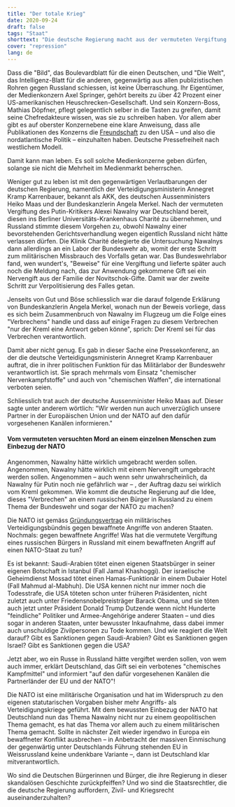 ```yaml
---
title: "Der totale Krieg"
date: 2020-09-24
draft: false
tags: "Staat"
shorttext: "Die deutsche Regierung macht aus der vermuteten Vergiftung des russischen Oppositionellen Alexei Nawalny ein militärisches Thema."
cover: "repression"
lang: de
---
```


Dass die "Bild", das Boulevardblatt für die einen Deutschen, und "Die Welt", das Intelligenz-Blatt für die anderen, gegenwärtig aus allen publizistischen Rohren gegen Russland schiessen, ist keine Überraschung. Ihr Eigentümer, der Medienkonzern Axel Springer, gehört bereits zu über 42 Prozent einer US-amerikanischen Heuschrecken-Gesellschaft. Und sein Konzern-Boss, Mathias Döpfner, pflegt gelegentlich selber in die Tasten zu greifen, damit seine Chefredakteure wissen, was sie zu schreiben haben. Vor allem aber gibt es auf oberster Konzernebene eine klare Anweisung, dass alle Publikationen des Konzerns die [Freundschaft](https://www.welt.de/debatte/kommentare/plus207687477/Mathias-Doepfner-Wir-muessen-uns-zwischen-Amerika-und-China-entscheiden.html?notify=success_subscription "Wir müssen uns entscheiden") zu den USA – und also die nordatlantische Politik – einzuhalten haben. Deutsche Pressefreiheit nach westlichem Modell.

Damit kann man leben. Es soll solche Medienkonzerne geben dürfen, solange sie nicht die Mehrheit im Medienmarkt beherrschen.

Weniger gut zu leben ist mit den gegenwärtigen Verlautbarungen der deutschen Regierung, namentlich der Verteidigungsministerin Annegret Kramp Karrenbauer, bekannt als AKK, des deutschen Aussenministers Heiko Maas und der Bundeskanzlerin Angela Merkel. Nach der vermuteten Vergiftung des Putin-Kritikers Alexei Nawalny war Deutschland bereit, diesen ins Berliner Universitäts-Krankenhaus Charité zu übernehmen, und Russland stimmte diesem Vorgehen zu, obwohl Nawalny einer bevorstehenden Gerichtsverhandlung wegen eigentlich Russland nicht hätte verlassen dürfen. Die Klinik Charité delegierte die Untersuchung Nawalnys dann allerdings an ein Labor der Bundeswehr ab, womit der erste Schritt zum militärischen Missbrauch des Vorfalls getan war. Das Bundeswehrlabor fand, wen wundert's, "Beweise" für eine Vergiftung und lieferte später auch noch die Meldung nach, das zur Anwendung gekommene Gift sei ein Nervengift aus der Familie der Novitschok-Gifte. Damit war der zweite Schritt zur Verpolitisierung des Falles getan.

Jenseits von Gut und Böse schliesslich war die darauf folgende Erklärung von Bundeskanzlerin Angela Merkel, wonach nun der Beweis vorliege, dass es sich beim Zusammenbruch von Nawalny im Flugzeug um die Folge eines "Verbrechens" handle und dass auf einige Fragen zu diesem Verbrechen "nur der Kreml eine Antwort geben könne", sprich: Der Kreml sei für das Verbrechen verantwortlich.

Damit aber nicht genug. Es gab in dieser Sache eine Pressekonferenz, an der die deutsche Verteidigungsministerin Annegret Kramp Karrenbauer auftrat, die in ihrer politischen Funktion für das Militärlabor der Bundeswehr verantwortlich ist. Sie sprach mehrmals vom Einsatz "chemischer Nervenkampfstoffe" und auch von "chemischen Waffen", die international verboten seien.

Schliesslich trat auch der deutsche Aussenminister Heiko Maas auf. Dieser sagte unter anderem wörtlich: "Wir werden nun auch unverzüglich unsere Partner in der Europäischen Union und der NATO auf den dafür vorgesehenen Kanälen informieren."

#### Vom vermuteten versuchten Mord an einem einzelnen Menschen zum Einbezug der NATO

Angenommen, Nawalny hätte wirklich umgebracht werden sollen. Angenommen, Nawalny hätte wirklich mit einem Nervengift umgebracht werden sollen. Angenommen – auch wenn sehr unwahrscheinlich, da Nawalny für Putin noch nie gefährlich war – , der Auftrag dazu sei wirklich vom Kreml gekommen. Wie kommt die deutsche Regierung auf die Idee, dieses "Verbrechen" an einem russischen Bürger in Russland zu einem Thema der Bundeswehr und sogar der NATO zu machen?

Die NATO ist gemäss [Gründungsvertrag](https://www.nato.int/cps/en/natolive/official_texts_17120.htm?blnSublanguage=true&selectedLocale=de "Der Nordatlantikvertrag") ein militärisches Verteidigungsbündnis gegen bewaffnete Angriffe von anderen Staaten. Nochmals: gegen bewaffnete Angriffe! Was hat die vermutete Vergiftung eines russischen Bürgers in Russland mit einem bewaffneten Angriff auf einen NATO-Staat zu tun?

Es ist bekannt: Saudi-Arabien tötet einen eigenen Staatsbürger in seiner eigenen Botschaft in Istanbul (Fall Jamal Khashoggi). Der israelische Geheimdienst Mossad tötet einen Hamas-Funktionär in einem Dubaier Hotel (Fall Mahmud al-Mabhuh). Die USA kennen nicht nur immer noch die Todesstrafe, die USA töteten schon unter früheren Präsidenten, nicht zuletzt auch unter Friedensnobelpreisträger Barack Obama, und sie töten auch jetzt unter Präsident Donald Trump Dutzende wenn nicht Hunderte "feindliche" Politiker und Armee-Angehörige anderer Staaten – und dies sogar in anderen Staaten, unter bewusster Inkaufnahme, dass dabei immer auch unschuldige Zivilpersonen zu Tode kommen. Und wie reagiert die Welt darauf? Gibt es Sanktionen gegen Saudi-Arabien? Gibt es Sanktionen gegen Israel? Gibt es Sanktionen gegen die USA?

Jetzt aber, wo ein Russe in Russland hätte vergiftet werden sollen, von wem auch immer, erklärt Deutschland, das Gift sei ein verbotenes "chemisches Kampfmittel" und informiert "auf den dafür vorgesehenen Kanälen die Partnerländer der EU und der NATO"!

Die NATO ist eine militärische Organisation und hat im Widerspruch zu den eigenen statutarischen Vorgaben bisher mehr Angriffs- als Verteidigungskriege geführt. Mit dem bewussten Einbezug der NATO hat Deutschland nun das Thema Nawalny nicht nur zu einem geopolitischen Thema gemacht, es hat das Thema vor allem auch zu einem militärischen Thema gemacht. Sollte in nächster Zeit wieder irgendwo in Europa ein bewaffneter Konflikt ausbrechen – in Anbetracht der massiven Einmischung der gegenwärtig unter Deutschlands Führung stehenden EU in Weissrussland keine undenkbare Variante –, dann ist Deutschland klar mitverantwortlich.

Wo sind die Deutschen Bürgerinnen und Bürger, die ihre Regierung in dieser skandalösen Geschichte zurückpfeiffen? Und wo sind die Staatsrechtler, die die deutsche Regierung auffordern, Zivil- und Kriegsrecht auseinanderzuhalten?

